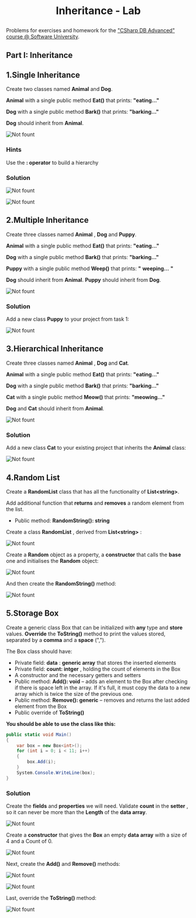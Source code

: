 ﻿# <p align="center"> Inheritance - Lab</p>

Problems for exercises and homework for the [&quot;CSharp DB Advanced&quot; course @ Software University](https://softuni.bg/trainings/1741/databases-advanced-entity-framework-october-2017).

## Part I: Inheritance

## 1.Single Inheritance

Create two classes named **Animal** and **Dog**.

**Animal** with a single public method **Eat()** that prints: **&quot;eating…&quot;**

**Dog** with a single public method **Bark()** that prints: **&quot;barking…&quot;**

**Dog** should inherit from **Animal**.

![Not fount](/DBFundamentals/Databases-Advanced/images/22.png)

### Hints

Use the **: operator** to build a hierarchy

### Solution

![Not fount](/DBFundamentals/Databases-Advanced/images/23.png)

![Not fount](/DBFundamentals/Databases-Advanced/images/24.png)


## 2.Multiple Inheritance

Create three classes named **Animal** , **Dog** and **Puppy**.

**Animal** with a single public method **Eat()** that prints: **&quot;eating…&quot;**

**Dog** with a single public method **Bark()** that prints: **&quot;barking…&quot;**

**Puppy** with a single public method **Weep()** that prints: **&quot;** **weeping…** **&quot;**

**Dog** should inherit from **Animal**. **Puppy** should inherit from **Dog**.

 ![Not fount](/DBFundamentals/Databases-Advanced/images/25.png)

### Solution

Add a new class **Puppy** to your project from task 1:

![Not fount](/DBFundamentals/Databases-Advanced/images/26.png)

## 3.Hierarchical Inheritance

Create three classes named **Animal** , **Dog** and **Cat**.

**Animal** with a single public method **Eat()** that prints: **&quot;eating…&quot;**

**Dog** with a single public method **Bark()** that prints: **&quot;barking…&quot;**

**Cat** with a single public method **Meow()** that prints: **&quot;meowing…&quot;**

**Dog** and **Cat** should inherit from **Animal**.

![Not fount](/DBFundamentals/Databases-Advanced/images/27.png)

### Solution

Add a new class **Cat** to your existing project that inherits the **Animal** class:

 ![Not fount](/DBFundamentals/Databases-Advanced/images/28.png)

## 4.Random List

Create a **RandomList** class that has all the functionality of **List&lt;string&gt;**.

Add additional function that **returns** and **removes** a random element from the list.

- Public method: **RandomString(): string**

Create a class **RandomList** , derived from **List&lt;string&gt;** :

![Not fount](/DBFundamentals/Databases-Advanced/images/29.png)

Create a **Random** object as a property, a **constructor** that calls the **base** one and initialises the **Random** object:

![Not fount](/DBFundamentals/Databases-Advanced/images/30.png)

And then create the **RandomString()** method:

![Not fount](/DBFundamentals/Databases-Advanced/images/31.png)

## 5.Storage Box

Create a generic class Box that can be initialized with **any** type and **store** values. **Override** the **ToString()** method to print the values stored, separated by a **comma** and a **space** (&quot;,&quot;).

The Box class should have:

- Private field: **data** : **generic array** that stores the inserted elements
- Private field: **count: intger** , holding the count of elements in the Box
- A constructor and the necessary getters and setters
- Public method: **Add(): void** – adds an element to the Box after checking if there is space left in the array. If it&#39;s full, it must copy the data to a new array which is twice the size of the previous one.
- Public method: **Remove(): generic** – removes and returns the last added element from the Box
- Public override of **ToString()**

**You should be able to use the class like this:**

```csharp
public static void Main()
{
    var box = new Box<int>();
    for (int i = 0; i < 11; i++)
    {
        box.Add(i);
    }
    System.Console.WriteLine(box);
}
```

### **Solution**

Create the **fields** and **properties** we will need. Validate **count** in the **setter** , so it can never be more than the **Length** of the **data array**.

![Not fount](/DBFundamentals/Databases-Advanced/images/32.png)

Create a **constructor** that gives the **Box** an empty **data** **array** with a size of 4 and a Count of 0.

![Not fount](/DBFundamentals/Databases-Advanced/images/33.png)

Next, create the **Add()** and **Remove()** methods:

![Not fount](/DBFundamentals/Databases-Advanced/images/34.png)

![Not fount](/DBFundamentals/Databases-Advanced/images/35.png)

Last, override the **ToString()** method:

![Not fount](/DBFundamentals/Databases-Advanced/images/36.png)
